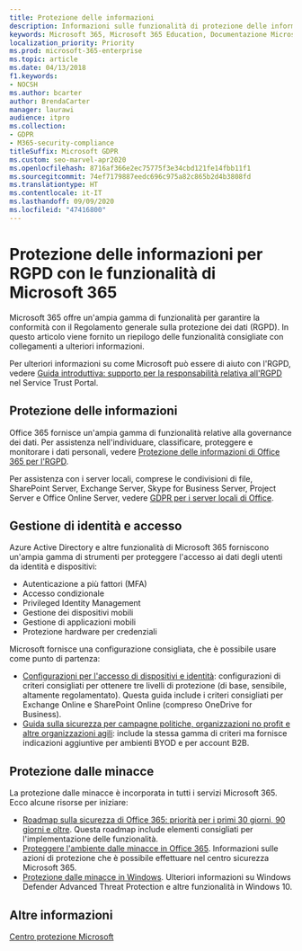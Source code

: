 ```yaml
---
title: Protezione delle informazioni
description: Informazioni sulle funzionalità di protezione delle informazioni in Microsoft 365 per il Regolamento generale sulla protezione dei dati (GDPR).
keywords: Microsoft 365, Microsoft 365 Education, Documentazione Microsoft 365, GDPR
localization_priority: Priority
ms.prod: microsoft-365-enterprise
ms.topic: article
ms.date: 04/13/2018
f1.keywords:
- NOCSH
ms.author: bcarter
author: BrendaCarter
manager: laurawi
audience: itpro
ms.collection:
- GDPR
- M365-security-compliance
titleSuffix: Microsoft GDPR
ms.custom: seo-marvel-apr2020
ms.openlocfilehash: 8716af366e2ec75775f3e34cbd121fe14fbb11f1
ms.sourcegitcommit: 74ef7179887eedc696c975a82c865b2d4b3808fd
ms.translationtype: HT
ms.contentlocale: it-IT
ms.lasthandoff: 09/09/2020
ms.locfileid: "47416800"
---
```

# <a name="information-protection-for-gdpr-with-microsoft-365-capabilities"></a>Protezione delle informazioni per RGPD con le funzionalità di Microsoft 365

Microsoft 365 offre un'ampia gamma di funzionalità per garantire la conformità con il Regolamento generale sulla protezione dei dati (RGPD). In questo articolo viene fornito un riepilogo delle funzionalità consigliate con collegamenti a ulteriori informazioni.

Per ulteriori informazioni su come Microsoft può essere di aiuto con l'RGPD, vedere [Guida introduttiva: supporto per la responsabilità relativa all'RGPD](https://servicetrust.microsoft.com/ViewPage/GDPRGetStarted) nel Service Trust Portal.

## <a name="information-protection"></a>Protezione delle informazioni

Office 365 fornisce un'ampia gamma di funzionalità relative alla governance dei dati. Per assistenza nell'individuare, classificare, proteggere e monitorare i dati personali, vedere [Protezione delle informazioni di Office 365 per l'RGPD](https://docs.microsoft.com/microsoft-365/compliance/office-365-information-protection-for-gdpr).

Per assistenza con i server locali, comprese le condivisioni di file, SharePoint Server, Exchange Server, Skype for Business Server, Project Server e Office Online Server, vedere [GDPR per i server locali di Office](https://docs.microsoft.com/microsoft-365/compliance/gdpr-for-office-servers). 

## <a name="identity-and-access-management"></a>Gestione di identità e accesso

Azure Active Directory e altre funzionalità di Microsoft 365 forniscono un'ampia gamma di strumenti per proteggere l'accesso ai dati degli utenti da identità e dispositivi:

- Autenticazione a più fattori (MFA)
- Accesso condizionale
- Privileged Identity Management
- Gestione dei dispositivi mobili
- Gestione di applicazioni mobili
- Protezione hardware per credenziali

Microsoft fornisce una configurazione consigliata, che è possibile usare come punto di partenza:

- [Configurazioni per l'accesso di dispositivi e identità](../enterprise/microsoft-365-policies-configurations.md): configurazioni di criteri consigliati per ottenere tre livelli di protezione (di base, sensibile, altamente regolamentato). Questa guida include i criteri consigliati per Exchange Online e SharePoint Online (compreso OneDrive for Business).
- [Guida sulla sicurezza per campagne politiche, organizzazioni no profit e altre organizzazioni agili](https://docs.microsoft.com/microsoft-365/security/office-365-security/microsoft-security-guidance-for-political-campaigns-nonprofits-and-other-agile-o): include la stessa gamma di criteri ma fornisce indicazioni aggiuntive per ambienti BYOD e per account B2B.

## <a name="threat-protection"></a>Protezione dalle minacce

La protezione dalle minacce è incorporata in tutti i servizi Microsoft 365. Ecco alcune risorse per iniziare:

- [Roadmap sulla sicurezza di Office 365: priorità per i primi 30 giorni, 90 giorni e oltre](https://docs.microsoft.com/microsoft-365/security/office-365-security/security-roadmap). Questa roadmap include elementi consigliati per l'implementazione delle funzionalità. 
- [Proteggere l'ambiente dalle minacce in Office 365](https://docs.microsoft.com/microsoft-365/security/office-365-security/protect-against-threats). Informazioni sulle azioni di protezione che è possibile effettuare nel centro sicurezza Microsoft 365.
- [Protezione dalle minacce in Windows](https://docs.microsoft.com/windows/security/threat-protection/). Ulteriori informazioni su Windows Defender Advanced Threat Protection e altre funzionalità in Windows 10.

## <a name="learn-more"></a>Altre informazioni

[Centro protezione Microsoft](https://www.microsoft.com/trust-center/privacy/gdpr-overview)

